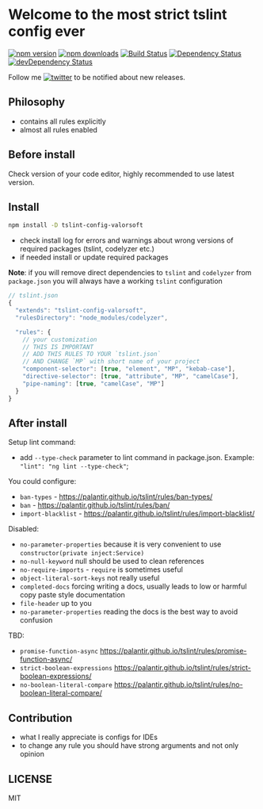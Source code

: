 # Welcome to the most strict tslint config ever
[![npm version](https://badge.fury.io/js/tslint-config-valorsoft.svg)](http://badge.fury.io/js/tslint-config-valorsoft) [![npm downloads](https://img.shields.io/npm/dm/tslint-config-valorsoft.svg)](https://npmjs.org/tslint-config-valorsoft)
[![Build Status](https://travis-ci.org/valor-software/tslint-config-valorsoft.svg?branch=master)](https://travis-ci.org/valor-software/tslint-config-valorsoft)
[![Dependency Status](https://david-dm.org/valor-software/tslint-config-valorsoft.svg)](https://david-dm.org/valor-software/tslint-config-valorsoft)
[![devDependency Status](https://david-dm.org/valor-software/tslint-config-valorsoft/dev-status.svg)](https://david-dm.org/valor-software/tslint-config-valorsoft#info=devDependencies)


Follow me [![twitter](https://img.shields.io/twitter/follow/valorkin.svg?style=social&label=%20valorkin)](https://twitter.com/valorkin) to be notified about new releases.

## Philosophy
- contains all rules explicitly
- almost all rules enabled

## Before install
Check version of your code editor, highly recommended to use latest version.

## Install
```sh
npm install -D tslint-config-valorsoft
```
- check install log for errors and warnings about wrong versions of required packages (tslint, codelyzer etc.)
- if needed install or update required packages

**Note**: if you will remove direct dependencies to `tslint` and `codelyzer` from `package.json` you will always have a working `tslint` configuration

```js
// tslint.json
{
  "extends": "tslint-config-valorsoft",
  "rulesDirectory": "node_modules/codelyzer",

  "rules": {
    // your customization
    // THIS IS IMPORTANT
    // ADD THIS RULES TO YOUR `tslint.json`
    // AND CHANGE `MP` with short name of your project
    "component-selector": [true, "element", "MP", "kebab-case"],
    "directive-selector": [true, "attribute", "MP", "camelCase"],
    "pipe-naming": [true, "camelCase", "MP"]
  }
}
```

## After install
Setup lint command:
 - add `--type-check` parameter to lint command in package.json. Example: `"lint": "ng lint --type-check"`;

You could configure:
 - `ban-types` - https://palantir.github.io/tslint/rules/ban-types/
 - `ban` - https://palantir.github.io/tslint/rules/ban/
 - `import-blacklist` - https://palantir.github.io/tslint/rules/import-blacklist/

Disabled:
 - `no-parameter-properties` because it is very convenient to use `constructor(private inject:Service)`
- `no-null-keyword` null should be used to clean references
- `no-require-imports` - `require` is sometimes useful
- `object-literal-sort-keys` not really useful
- `completed-docs` forcing writing a docs, usually leads to low or harmful copy paste style documentation
- `file-header` up to you
- `no-parameter-properties` reading the docs is the best way to avoid confusion

TBD:
- `promise-function-async` https://palantir.github.io/tslint/rules/promise-function-async/
- `strict-boolean-expressions` https://palantir.github.io/tslint/rules/strict-boolean-expressions/
- `no-boolean-literal-compare` https://palantir.github.io/tslint/rules/no-boolean-literal-compare/
<!--
## What is disabled
- `no-eq-null` - duplicates `eqeqeq:smart`
- `no-restricted-imports`, `no-restricted-modules`, `no-restricted-globals` - dependant on project requirements
- `id-match` - not found any particular use of this rule, `camelCase` is enough
- `jsx-quotes` - I don't use jsx so I don't care
- `no-plusplus` - why not `++`? It's nice to use when you know what you are doing
- `no-restricted-syntax` - duplicates `no-with` and disabled functional expressions
- `no-ternary` - why not? but not nested ternary please
- `require-jsdoc`- nice thing, but hard to follow
- `spaced-comment` - nice for meaningful comments, bad for quick code commenting
- `wrap-regex` - no need
- `prefer-reflect` - compatibility is to low to use
- `newline-before-return` - TBD

## What is tweaked
- `indent` - 2 spaces rulezzz!
- `max-len` - extended to 120 chars
- `newline-per-chained-call` - extended `ignoreChainWithDepth` to 3
- `eqeqeq` - `smart` mode enabled
- `dot-location` - `property` mode enabled
- `no-implicit-coercion` - boolean implicit coercion enabled
- `func-style` - `declaration` only please
- `no-use-before-define` - usage of `function` before declarations are allowed
- `no-mixed-requires`- `grouping` and `allowCall` checks enabled
- `linebreak-style` - unix only
- `one-var` - `never` use one `var|let|const` per block
- `padded-blocks` - `never` add useless padding
- `quote-props` - quote properties only `as-needed` and `keywords`
- `no-magic-numbers` - `ignore` `-1,0,1` as most often used numbers and `ignoreArrayIndexes`, `enforceConst` are enabled
-->
## Contribution
- what I really appreciate is configs for IDEs
- to change any rule you should have strong arguments and not only opinion

## LICENSE
MIT
